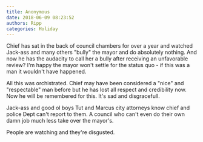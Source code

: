 ```yaml
---
title: Anonymous
date: 2018-06-09 08:23:52
authors: Ripp
categories: Holiday
---
```


 Chief has sat in the back of council chambers for over a year and watched Jack-ass and many others "bully" the mayor and do absolutely nothing.  And now he has the audacity to call her a bully after receiving an unfavorable review? I'm happy the mayor won't settle for the status quo - if this was a man it wouldn't have happened. 

All this was orchistrated. Chief may have been considered a "nice" and "respectable" man before but he has lost all respect and credibility now. Now he will be remembered for this. It's sad and disgracefull. 

Jack-ass and good ol boys Tut and Marcus city attorneys know chief and police Dept can't report to them. A council who can't even do their own damn job much less take over the mayor's.

People are watching and they're disgusted.